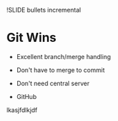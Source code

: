 !SLIDE bullets incremental
# Git Wins #

* Excellent branch/merge handling
* Don't have to merge to commit

* Don't need central server
* GitHub

lkasjfdlkjdf

